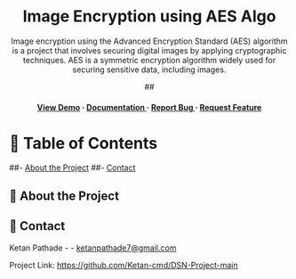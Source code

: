 <div align='center'>

<h1>Image Encryption using AES Algo</h1>
<p>Image encryption using the Advanced Encryption Standard (AES) algorithm is a project that involves securing digital images by applying cryptographic techniques. AES is a symmetric encryption algorithm widely used for securing sensitive data, including images.</p>

##<h4> <a href=https://Ketan-cmd.github.io/DSN-Project/>View Demo</a> <span> · </span> <a href="https://github.com/Ketan-cmd/DNS-Project/blob/master/README.md"> Documentation </a> <span> · </span> <a href="https://github.com/Ketan-cmd/DNS-Project/issues"> Report Bug </a> <span> · </span> <a href="https://github.com/Ketan-cmd/DNS-Project/issues"> Request Feature </a> </h4>


</div>

# :notebook_with_decorative_cover: Table of Contents

##- [About the Project](#star2-about-the-project)
##- [Contact](#handshake-contact)


## :star2: About the Project

## :handshake: Contact

Ketan Pathade - - ketanpathade7@gmail.com

Project Link: https://github.com/Ketan-cmd/DSN-Project-main

